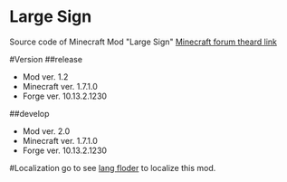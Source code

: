 Large Sign
=
Source code of Minecraft Mod "Large Sign"
[Minecraft forum theard link](http://www.minecraftforum.net/forums/mapping-and-modding/minecraft-mods/2269082)

#Version
##release
- Mod ver. 1.2
- Minecraft ver. 1.7.1.0
- Forge ver. 10.13.2.1230

##develop
- Mod ver. 2.0
- Minecraft ver. 1.7.1.0
- Forge ver. 10.13.2.1230

#Localization
go to see [lang floder](https://github.com/ShanTengTu/LargeSign/tree/master/src/main/resources/assets/largesign/lang) to localize this mod.

